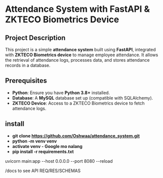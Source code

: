 # Attendance System with FastAPI & ZKTECO Biometrics Device

## Project Description

This project is a simple **attendance system** built using **FastAPI**, integrated with **ZKTECO Biometrics device** to manage employee attendance. It allows the retrieval of attendance logs, processes data, and stores attendance records in a database.

## Prerequisites

- **Python**: Ensure you have **Python 3.8+** installed.
- **Database**: A **MySQL** database set up (compatible with SQLAlchemy).
- **ZKTECO Device**: Access to a ZKTECO Biometrics device to fetch attendance logs.



## install

- **git clone https://github.com/Oshwaa/attendance_system.git**
- **python -m venv venv**
- **activate venv - Google mo nalang**
- **pip install -r requirements.txt** 



uvicorn main:app --host 0.0.0.0 --port 8080 --reload

/docs to see API REQ/RES/SCHEMAS 